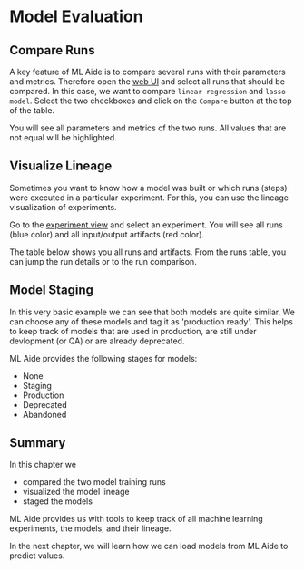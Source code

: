 # Model Evaluation

## Compare Runs
A key feature of ML Aide is to compare several runs with their parameters and metrics.
Therefore open the [web UI](http://localhost:8880/projects/usa-housing/runs) and
select all runs that should be compared. In this case, we want to compare 
`linear regression` and `lasso model`. Select the two checkboxes and click on
the `Compare` button at the top of the table.

You will see all parameters and metrics of the two runs. All values that
are not equal will be highlighted.

## Visualize Lineage
Sometimes you want to know how a model was built or which runs (steps) were executed
in a particular experiment. For this, you can use the lineage visualization of experiments.

Go to the [experiment view](http://localhost:8880/projects/usa-housing-2/experiments) and select
an experiment. You will see all runs (blue color) and all input/output artifacts (red color).

The table below shows you all runs and artifacts. From the runs table, you can jump the run details
or to the run comparison.

## Model Staging
In this very basic example we can see that both models are quite similar. We can choose any of these
models and tag it as 'production ready'. This helps to keep track of models that are used in production,
are still under devlopment (or QA) or are already deprecated.

ML Aide provides the following stages for models:

- None
- Staging
- Production
- Deprecated
- Abandoned

## Summary
In this chapter we 

- compared the two model training runs
- visualized the model lineage
- staged the models

ML Aide provides us with tools to keep track of all machine learning experiments, the models, and their lineage.

In the next chapter, we will learn how we can load models from ML Aide to predict values.
